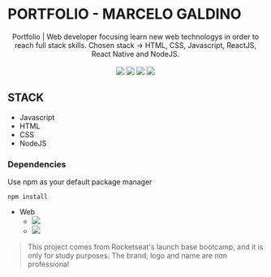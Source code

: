 # PORTFOLIO - MARCELO GALDINO

<p align="center">
Portfolio | Web developer focusing learn new web technologys in order to reach full stack skills. Chosen stack -> HTML, CSS, Javascript, ReactJS, React Native and NodeJS.

<br>
<br>

<img src="https://img.shields.io/github/stars/marcelogaldino/portfolio"/>
<img src="https://img.shields.io/github/forks/marcelogaldino/portfolio"/>
<img src="https://img.shields.io/github/issues/marcelogaldino/portfolio"/>
<img src="https://img.shields.io/github/license/marcelogaldino/portfolio"/>

## STACK

- Javascript
- HTML
- CSS
- NodeJS

### Dependencies

<p>
Use npm as your default package manager

```
npm install
``` 
</p>

- Web
    - <img src="https://img.shields.io/badge/nunjucks-^3.2.0-blue"/> 
    - <img src="https://img.shields.io/badge/express-^4.17.1-green"/> 


<blockquote alt="[ignore]">
<p>
This project comes from Rocketseat's launch base bootcamp, and it is only for study purposes. The brand, logo and name are non professional
</p>
</blockquote>